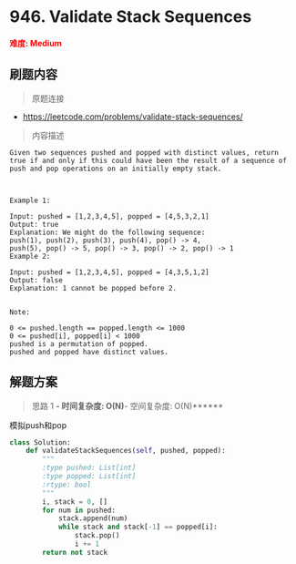 # 946. Validate Stack Sequences

**<font color=red>难度: Medium</font>**

## 刷题内容

> 原题连接

* https://leetcode.com/problems/validate-stack-sequences/

> 内容描述

```
Given two sequences pushed and popped with distinct values, return true if and only if this could have been the result of a sequence of push and pop operations on an initially empty stack.

 

Example 1:

Input: pushed = [1,2,3,4,5], popped = [4,5,3,2,1]
Output: true
Explanation: We might do the following sequence:
push(1), push(2), push(3), push(4), pop() -> 4,
push(5), pop() -> 5, pop() -> 3, pop() -> 2, pop() -> 1
Example 2:

Input: pushed = [1,2,3,4,5], popped = [4,3,5,1,2]
Output: false
Explanation: 1 cannot be popped before 2.
 

Note:

0 <= pushed.length == popped.length <= 1000
0 <= pushed[i], popped[i] < 1000
pushed is a permutation of popped.
pushed and popped have distinct values.
```

## 解题方案

> 思路 1
******- 时间复杂度: O(N)******- 空间复杂度: O(N)******


模拟push和pop

```python
class Solution:
    def validateStackSequences(self, pushed, popped):
        """
        :type pushed: List[int]
        :type popped: List[int]
        :rtype: bool
        """
        i, stack = 0, []
        for num in pushed:
            stack.append(num)
            while stack and stack[-1] == popped[i]:
                stack.pop()
                i += 1
        return not stack
```


























